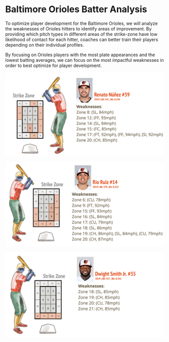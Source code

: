 # Baltimore Orioles Batter Analysis

To optimize player development for the Baltimore Orioles, we will analyze the weaknesses of 
Orioles hitters to identify areas of improvement. 
By providing which pitch types in different areas of the strike-zone have 
low likelihood of contact for each hitter, coaches can better train their players depending on their individual profiles.

By focusing on Orioles players with the most plate appearances and the lowest batting averages, 
we can focus on the most impactful weaknesses in order to best optimize for player development. 

![Renato Núñez](https://github.com/CamilaCamacho/orioles_batter_analysis/blob/master/Renato%20N%C3%BA%C3%B1ez.png)

![Rio Ruiz](https://github.com/CamilaCamacho/orioles_batter_analysis/blob/master/Rio%20Ruiz.png)

![Dwight Smith Jr](https://github.com/CamilaCamacho/orioles_batter_analysis/blob/master/Dwight%20Smith%20Jr.png)
